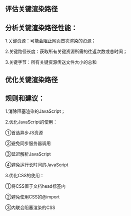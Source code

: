 ## 评估关键渲染路径

## 分析关键渲染路径性能：

1.关键资源：可能会阻止网页首次渲染的资源；

2.关键路径长度：获取所有关键资源所需的往返次数或总时间；

3.关键字节：所有关键资源传送文件大小的总和

## 优化关键渲染路径

## 规则和建议：

1.消除阻塞渲染的JavaScript；

2.优化JavaScript的使用：

①首选异步JS资源

②避免同步服务器调用

③延迟解析JavaScript

④避免运行长时间的JavaScript

3.优化CSS的使用：

①将CSS置于文档head标签内

②避免使用CSS的@import

③内联会阻塞渲染的CSS

